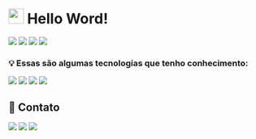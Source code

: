 <h1><img src="https://emojis.slackmojis.com/emojis/images/1531849430/4246/blob-sunglasses.gif?1531849430" width="30"/> Hello Word! </h1>

<p>
  <a>
    <img src="https://github.com/rtrevisan20/rtrevisan20/blob/main/assets/github-contribution-grid-snake.svg"/>
  </a>
  <a>
    <img src="https://github-profile-summary-cards.vercel.app/api/cards/profile-details?username=rtrevisan20&theme=radical"/>  
  </a>
  <a>
    <img src="https://github-profile-summary-cards.vercel.app/api/cards/stats?username=rtrevisan20&theme=github_dark">
  </a>
  <a>
    <img src="https://github-profile-summary-cards.vercel.app/api/cards/repos-per-language?username=rtrevisan20&theme=github_dark">
  </a>
</p>

### 💡 Essas são algumas tecnologias que tenho conhecimento: 
<div>
  <img src="https://img.shields.io/badge/Delphi-B22222?style=for-the-badge&logo=delphi&logoColor=white">
  <img src="https://img.shields.io/badge/PostgreSQL-316192?style=for-the-badge&logo=postgresql&logoColor=white">
  <img src="https://img.shields.io/badge/MongoDB-4EA94B?style=for-the-badge&logo=mongodb&logoColor=white">
  <img src="https://img.shields.io/badge/git-%23F05033.svg?style=for-the-badge&logo=git&logoColor=white">
</div>

## :speech_balloon: Contato
<a href="https://instagram.com/_harddev" target="_blank"><img src="https://img.shields.io/badge/-Instagram-%23E4405F?style=for-the-badge&logo=instagram&logoColor=white" target="_blank"></a>
<a href = "mailto:renato@harddev.org"><img src="https://img.shields.io/badge/Gmail-D14836?style=for-the-badge&logo=gmail&logoColor=white" target="_blank"></a>
<a href="https://www.linkedin.com/in/harddev" target="_blank"><img src="https://img.shields.io/badge/-LinkedIn-%230077B5?style=for-the-badge&logo=linkedin&logoColor=white" target="_blank"></a>